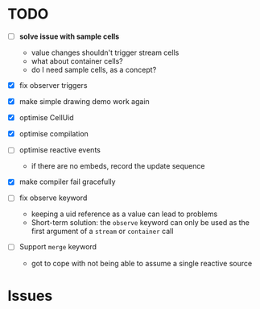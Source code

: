 # TODO

* [ ] **solve issue with sample cells**
  * value changes shouldn't trigger stream cells
  * what about container cells?
  * do I need sample cells, as a concept?
* [x] fix observer triggers
* [x] make simple drawing demo work again
* [x] optimise CellUid
* [x] optimise compilation
* [ ] optimise reactive events

  * if there are no embeds, record the update sequence
* [x] make compiler fail gracefully

* [ ] fix observe keyword
  * keeping a uid reference as a value can lead to problems
  * Short-term solution: the `observe` keyword can only be used as the first argument of a `stream` or `container` call
* [ ] Support `merge` keyword
  * got to cope with not being able to assume a single reactive source

# Issues

